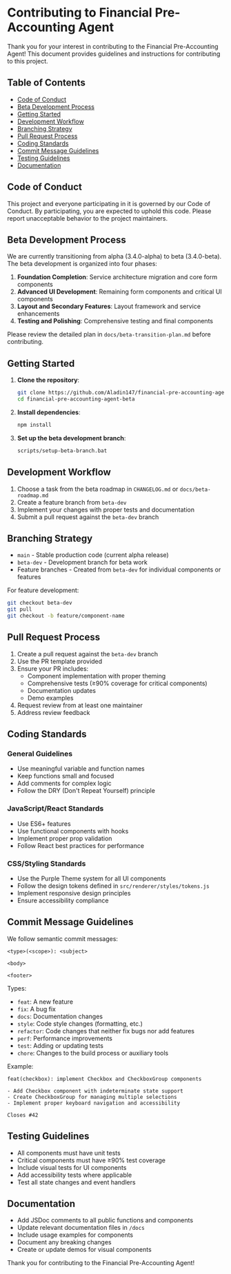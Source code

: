 # Contributing to Financial Pre-Accounting Agent

Thank you for your interest in contributing to the Financial Pre-Accounting Agent! This document provides guidelines and instructions for contributing to this project.

## Table of Contents

- [Code of Conduct](#code-of-conduct)
- [Beta Development Process](#beta-development-process)
- [Getting Started](#getting-started)
- [Development Workflow](#development-workflow)
- [Branching Strategy](#branching-strategy)
- [Pull Request Process](#pull-request-process)
- [Coding Standards](#coding-standards)
- [Commit Message Guidelines](#commit-message-guidelines)
- [Testing Guidelines](#testing-guidelines)
- [Documentation](#documentation)

## Code of Conduct

This project and everyone participating in it is governed by our Code of Conduct. By participating, you are expected to uphold this code. Please report unacceptable behavior to the project maintainers.

## Beta Development Process

We are currently transitioning from alpha (3.4.0-alpha) to beta (3.4.0-beta). The beta development is organized into four phases:

1. **Foundation Completion**: Service architecture migration and core form components
2. **Advanced UI Development**: Remaining form components and critical UI components
3. **Layout and Secondary Features**: Layout framework and service enhancements
4. **Testing and Polishing**: Comprehensive testing and final components

Please review the detailed plan in `docs/beta-transition-plan.md` before contributing.

## Getting Started

1. **Clone the repository**:
   ```bash
   git clone https://github.com/Aladin147/financial-pre-accounting-agent-beta.git
   cd financial-pre-accounting-agent-beta
   ```

2. **Install dependencies**:
   ```bash
   npm install
   ```

3. **Set up the beta development branch**:
   ```bash
   scripts/setup-beta-branch.bat
   ```

## Development Workflow

1. Choose a task from the beta roadmap in `CHANGELOG.md` or `docs/beta-roadmap.md`
2. Create a feature branch from `beta-dev`
3. Implement your changes with proper tests and documentation
4. Submit a pull request against the `beta-dev` branch

## Branching Strategy

- `main` - Stable production code (current alpha release)
- `beta-dev` - Development branch for beta work
- Feature branches - Created from `beta-dev` for individual components or features

For feature development:
```bash
git checkout beta-dev
git pull
git checkout -b feature/component-name
```

## Pull Request Process

1. Create a pull request against the `beta-dev` branch
2. Use the PR template provided
3. Ensure your PR includes:
   - Component implementation with proper theming
   - Comprehensive tests (≥90% coverage for critical components)
   - Documentation updates
   - Demo examples
4. Request review from at least one maintainer
5. Address review feedback

## Coding Standards

### General Guidelines

- Use meaningful variable and function names
- Keep functions small and focused
- Add comments for complex logic
- Follow the DRY (Don't Repeat Yourself) principle

### JavaScript/React Standards

- Use ES6+ features
- Use functional components with hooks
- Implement proper prop validation
- Follow React best practices for performance

### CSS/Styling Standards

- Use the Purple Theme system for all UI components
- Follow the design tokens defined in `src/renderer/styles/tokens.js`
- Implement responsive design principles
- Ensure accessibility compliance

## Commit Message Guidelines

We follow semantic commit messages:

```
<type>(<scope>): <subject>

<body>

<footer>
```

Types:
- `feat`: A new feature
- `fix`: A bug fix
- `docs`: Documentation changes
- `style`: Code style changes (formatting, etc.)
- `refactor`: Code changes that neither fix bugs nor add features
- `perf`: Performance improvements
- `test`: Adding or updating tests
- `chore`: Changes to the build process or auxiliary tools

Example:
```
feat(checkbox): implement Checkbox and CheckboxGroup components

- Add Checkbox component with indeterminate state support
- Create CheckboxGroup for managing multiple selections
- Implement proper keyboard navigation and accessibility

Closes #42
```

## Testing Guidelines

- All components must have unit tests
- Critical components must have ≥90% test coverage
- Include visual tests for UI components
- Add accessibility tests where applicable
- Test all state changes and event handlers

## Documentation

- Add JSDoc comments to all public functions and components
- Update relevant documentation files in `/docs`
- Include usage examples for components
- Document any breaking changes
- Create or update demos for visual components

Thank you for contributing to the Financial Pre-Accounting Agent!
